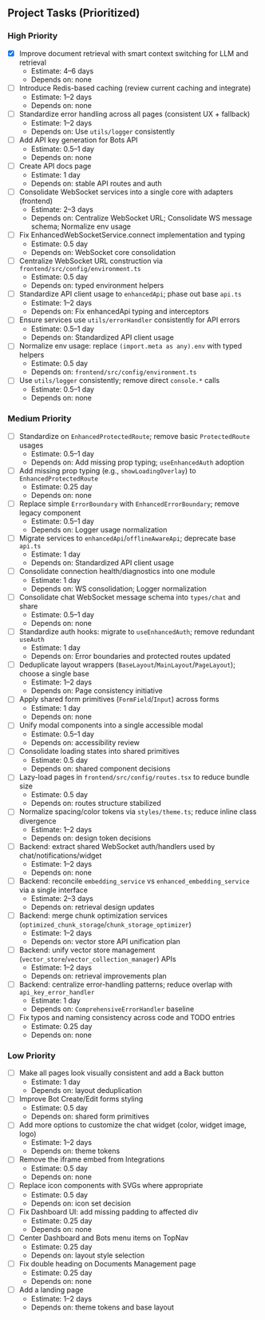 ## Project Tasks (Prioritized)

### High Priority
- [x] Improve document retrieval with smart context switching for LLM and retrieval
  - Estimate: 4–6 days
  - Depends on: none
- [ ] Introduce Redis-based caching (review current caching and integrate)
  - Estimate: 1–2 days
  - Depends on: none
- [ ] Standardize error handling across all pages (consistent UX + fallback)
  - Estimate: 1–2 days
  - Depends on: Use `utils/logger` consistently
- [ ] Add API key generation for Bots API
  - Estimate: 0.5–1 day
  - Depends on: none
- [ ] Create API docs page
  - Estimate: 1 day
  - Depends on: stable API routes and auth
- [ ] Consolidate WebSocket services into a single core with adapters (frontend)
  - Estimate: 2–3 days
  - Depends on: Centralize WebSocket URL; Consolidate WS message schema; Normalize env usage
- [ ] Fix EnhancedWebSocketService.connect implementation and typing
  - Estimate: 0.5 day
  - Depends on: WebSocket core consolidation
- [ ] Centralize WebSocket URL construction via `frontend/src/config/environment.ts`
  - Estimate: 0.5 day
  - Depends on: typed environment helpers
- [ ] Standardize API client usage to `enhancedApi`; phase out base `api.ts`
  - Estimate: 1–2 days
  - Depends on: Fix enhancedApi typing and interceptors
- [ ] Ensure services use `utils/errorHandler` consistently for API errors
  - Estimate: 0.5–1 day
  - Depends on: Standardized API client usage
- [ ] Normalize env usage: replace `(import.meta as any).env` with typed helpers
  - Estimate: 0.5 day
  - Depends on: `frontend/src/config/environment.ts`
- [ ] Use `utils/logger` consistently; remove direct `console.*` calls
  - Estimate: 0.5–1 day
  - Depends on: none

### Medium Priority
- [ ] Standardize on `EnhancedProtectedRoute`; remove basic `ProtectedRoute` usages
  - Estimate: 0.5–1 day
  - Depends on: Add missing prop typing; `useEnhancedAuth` adoption
- [ ] Add missing prop typing (e.g., `showLoadingOverlay`) to `EnhancedProtectedRoute`
  - Estimate: 0.25 day
  - Depends on: none
- [ ] Replace simple `ErrorBoundary` with `EnhancedErrorBoundary`; remove legacy component
  - Estimate: 0.5–1 day
  - Depends on: Logger usage normalization
- [ ] Migrate services to `enhancedApi`/`offlineAwareApi`; deprecate base `api.ts`
  - Estimate: 1 day
  - Depends on: Standardized API client usage
- [ ] Consolidate connection health/diagnostics into one module
  - Estimate: 1 day
  - Depends on: WS consolidation; Logger normalization
- [ ] Consolidate chat WebSocket message schema into `types/chat` and share
  - Estimate: 0.5–1 day
  - Depends on: none
- [ ] Standardize auth hooks: migrate to `useEnhancedAuth`; remove redundant `useAuth`
  - Estimate: 1 day
  - Depends on: Error boundaries and protected routes updated
- [ ] Deduplicate layout wrappers (`BaseLayout`/`MainLayout`/`PageLayout`); choose a single base
  - Estimate: 1–2 days
  - Depends on: Page consistency initiative
- [ ] Apply shared form primitives (`FormField`/`Input`) across forms
  - Estimate: 1 day
  - Depends on: none
- [ ] Unify modal components into a single accessible modal
  - Estimate: 0.5–1 day
  - Depends on: accessibility review
- [ ] Consolidate loading states into shared primitives
  - Estimate: 0.5 day
  - Depends on: shared component decisions
- [ ] Lazy-load pages in `frontend/src/config/routes.tsx` to reduce bundle size
  - Estimate: 0.5 day
  - Depends on: routes structure stabilized
- [ ] Normalize spacing/color tokens via `styles/theme.ts`; reduce inline class divergence
  - Estimate: 1–2 days
  - Depends on: design token decisions
- [ ] Backend: extract shared WebSocket auth/handlers used by chat/notifications/widget
  - Estimate: 1–2 days
  - Depends on: none
- [ ] Backend: reconcile `embedding_service` vs `enhanced_embedding_service` via a single interface
  - Estimate: 2–3 days
  - Depends on: retrieval design updates
- [ ] Backend: merge chunk optimization services (`optimized_chunk_storage`/`chunk_storage_optimizer`)
  - Estimate: 1–2 days
  - Depends on: vector store API unification plan
- [ ] Backend: unify vector store management (`vector_store`/`vector_collection_manager`) APIs
  - Estimate: 1–2 days
  - Depends on: retrieval improvements plan
- [ ] Backend: centralize error-handling patterns; reduce overlap with `api_key_error_handler`
  - Estimate: 1 day
  - Depends on: `ComprehensiveErrorHandler` baseline
- [ ] Fix typos and naming consistency across code and TODO entries
  - Estimate: 0.25 day
  - Depends on: none

### Low Priority
- [ ] Make all pages look visually consistent and add a Back button
  - Estimate: 1 day
  - Depends on: layout deduplication
- [ ] Improve Bot Create/Edit forms styling
  - Estimate: 0.5 day
  - Depends on: shared form primitives
- [ ] Add more options to customize the chat widget (color, widget image, logo)
  - Estimate: 1–2 days
  - Depends on: theme tokens
- [ ] Remove the iframe embed from Integrations
  - Estimate: 0.5 day
  - Depends on: none
- [ ] Replace icon components with SVGs where appropriate
  - Estimate: 0.5 day
  - Depends on: icon set decision
- [ ] Fix Dashboard UI: add missing padding to affected div
  - Estimate: 0.25 day
  - Depends on: none
- [ ] Center Dashboard and Bots menu items on TopNav
  - Estimate: 0.25 day
  - Depends on: layout style selection
- [ ] Fix double heading on Documents Management page
  - Estimate: 0.25 day
  - Depends on: none
- [ ] Add a landing page
  - Estimate: 1–2 days
  - Depends on: theme tokens and base layout


